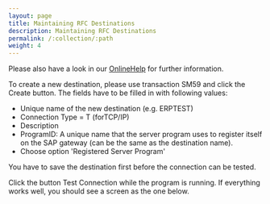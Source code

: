 ```yaml
---
layout: page
title: Maintaining RFC Destinations
description: Maintaining RFC Destinations
permalink: /:collection/:path
weight: 4
---
```


Please also have a look in our [OnlineHelp](https://help.theobald-software.com/en/) for further information.

To create a new destination, please use transaction SM59 and click the Create button. The fields have to be filled in with following values:

- Unique name of the new destination (e.g. ERPTEST)
- Connection Type = T (forTCP/IP)
- Description
- ProgramID: A unique name that the server program uses to register itself on the SAP gateway (can be the same as the destination name).
- Choose option 'Registered Server Program'

You have to save the destination first before the connection can be tested.

Click the button Test Connection while the program is running. If everything works well, you should see a screen as the one below.